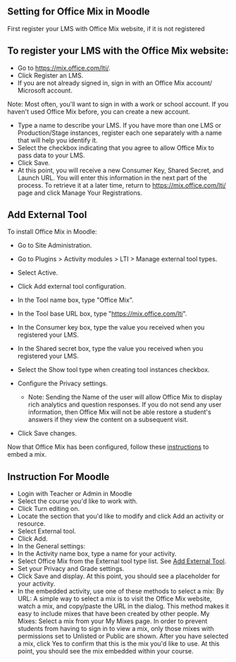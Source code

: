 
## Setting for Office Mix in Moodle

First register your LMS with Office Mix website, if it is not registered 

## To register your LMS with the Office Mix website:
  * Go to https://mix.office.com/lti/.
  * Click Register an LMS.
  * If you are not already signed in, sign in with an Office Mix account/ Microsoft account. 
  
  Note: Most often, you'll want to sign in with a work or school account. If you haven't used Office Mix before, 
  you can create a new account.
  * Type a name to describe your LMS. If you have more than one LMS or Production/Stage instances, 
  register each one separately with a name that will help you identify it.
  * Select the checkbox indicating that you agree to allow Office Mix to pass data to your LMS.
  * Click Save.
  * At this point, you will receive a new Consumer Key, Shared Secret, and Launch URL. 
  You will enter this information in the next part of the process. 
  To retrieve it at a later time, return to https://mix.office.com/lti/ page and click Manage Your Registrations.
  

Add External Tool
-----------------

To install Office Mix in Moodle:

  * Go to Site Administration.
  * Go to Plugins > Activity modules > LTI > Manage external tool types.
  * Select Active.
  * Click Add external tool configuration.
  * In the Tool name box, type "Office Mix".
  * In the Tool base URL box, type "https://mix.office.com/lti".
  * In the Consumer key box, type the value you received when you registered your LMS.
  * In the Shared secret box, type the value you received when you registered your LMS.
  * Select the Show tool type when creating tool instances checkbox.

  * Configure the Privacy settings.
    
    * Note: Sending the Name of the user will allow Office Mix to display rich analytics and question responses. 
    If you do not send any user information, then Office Mix will not be able restore a student's answers 
    if they view the content on a subsequent visit.
  * Click Save changes.
  
Now that Office Mix has been configured, follow these [instructions](#Instruction) to embed a mix.  



  
  
## Instruction For Moodle

  * Login with Teacher or Admin in Moodle
  * Select the course you'd like to work with.
  * Click Turn editing on.
  * Locate the section that you'd like to modify and click Add an activity or resource.
  * Select External tool.
  * Click Add.
  * In the General settings:
  * In the Activity name box, type a name for your activity.
  * Select Office Mix from the External tool type list. See [Add External Tool](#add-external-tool).
  * Set your Privacy and Grade settings.
  * Click Save and display. At this point, you should see a placeholder for your activity.
  * In the embedded activity, use one of these methods to select a mix:
    By URL: A simple way to select a mix is to visit the Office Mix website, watch a mix, and copy/paste the URL in the dialog. This method makes it easy to include mixes that have been created by other people.
    My Mixes: Select a mix from your My Mixes page. In order to prevent students from having to sign in to view a mix, only those mixes with permissions set to Unlisted or Public are shown.
    After you have selected a mix, click Yes to confirm that this is the mix you'd like to use.
    At this point, you should see the mix embedded within your course.
    

